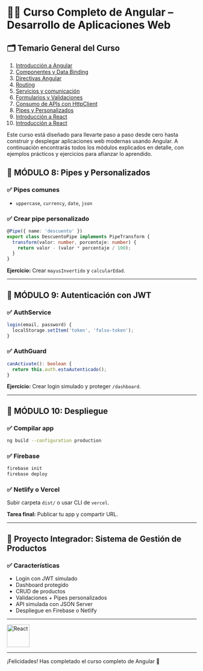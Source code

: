 # 🧑‍🏫 Curso Completo de Angular – Desarrollo de Aplicaciones Web

## 🗂️ Temario General del Curso

1. [Introducción a Angular ](./Modulo_1_Introduccion_a_Angular/Modulo_1.md)
2. [Componentes y Data Binding](./Modulo_2_Componentes_y_Data_Binding/Modulo_2.md)
3. [Directivas Angular ](./Modulo_3_Directivas_Angular/Modulo_3.md)
4. [Routing ](./Modulo_4_Routing/Modulo_4.md)
5. [Servicios y comunicación](./Modulo_5_Servicios_y_Comunicación/Modulo_5.md)
6. [Formularios y Validaciones ](./Modulo_6_Formularios_y_Validaciones/Modulo_6.md)
7. [Consumo de APIs con HttpClient ](./Modulo_7_Consumo_de_APIs_con_HttpClient/Modulo_7.md)
8. [Pipes y Personalizados ](./Modulo_1_Introduccion_a_Angular/Modulo_1.md)
9. [Introducción a React ](./Modulo_1_Introduccion_a_Angular/Modulo_1.md)
10. [Introducción a React ](./Modulo_1_Introduccion_a_Angular/Modulo_1.md)

Este curso está diseñado para llevarte paso a paso desde cero hasta construir y desplegar aplicaciones web modernas usando Angular. A continuación encontrarás todos los módulos explicados en detalle, con ejemplos prácticos y ejercicios para afianzar lo aprendido.



## 🧪 MÓDULO 8: Pipes y Personalizados

### ✅ Pipes comunes
- `uppercase`, `currency`, `date`, `json`

### ✅ Crear pipe personalizado
```ts
@Pipe({ name: 'descuento' })
export class DescuentoPipe implements PipeTransform {
  transform(valor: number, porcentaje: number) {
    return valor - (valor * porcentaje / 100);
  }
}
```

**Ejercicio:** Crear `mayusInvertido` y `calcularEdad`.

---

## 🔐 MÓDULO 9: Autenticación con JWT

### ✅ AuthService
```ts
login(email, password) {
  localStorage.setItem('token', 'falso-token');
}
```

### ✅ AuthGuard
```ts
canActivate(): boolean {
  return this.auth.estaAutenticado();
}
```

**Ejercicio:** Crear login simulado y proteger `/dashboard`.

---

## 🚀 MÓDULO 10: Despliegue

### ✅ Compilar app
```bash
ng build --configuration production
```

### ✅ Firebase
```bash
firebase init
firebase deploy
```

### ✅ Netlify o Vercel
Subir carpeta `dist/` o usar CLI de `vercel`.

**Tarea final:** Publicar tu app y compartir URL.

---

## 💼 Proyecto Integrador: Sistema de Gestión de Productos

### ✅ Características
- Login con JWT simulado
- Dashboard protegido
- CRUD de productos
- Validaciones + Pipes personalizados
- API simulada con JSON Server
- Despliegue en Firebase o Netlify

---

<a href="https://github.com/Eracres/React">
  <img src="https://upload.wikimedia.org/wikipedia/commons/a/a7/React-icon.svg" alt="React" width="60"/>
</a>


---

¡Felicidades! Has completado el curso completo de Angular 🎉

